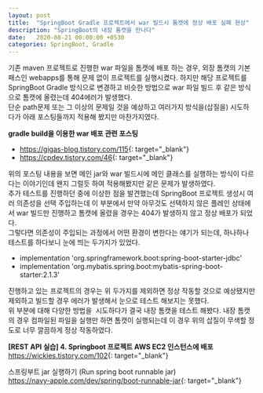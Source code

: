 ```yaml
---
layout: post
title:  "SpringBoot Gradle 프로젝트에서 war 빌드시 톰캣에 정상 배포 실패 현상"
description: "SpringBoot의 내장 톰캣을 만나다"
date:   2020-08-21 00:00:00 +0530
categories: SpringBoot, Gradle
---
```

기존 maven 프로젝트로 진행한 war 파일을 톰캣에 배포 하는 경우, 외장 톰캣의 기본 패스인 webapps를 통해 문제 없이 프로젝트를 실행시켰다.
하지만 해당 프로젝트를 SpringBoot Gradle 방식으로 변경하고 비슷한 방법으로 war 파일 빌드 후 같은 방식으로 톰캣에 올렸는데 404에러가 발생했다.  
단순 path문제 또는 그 이상의 문제일 것을 예상하고 여러가지 방식을(삽질을) 시도하다가 아래 포스팅들까지 적용해 봤지만 마찬가지였다.

**gradle build을 이용한 war 배포 관련 포스팅**  
  - <https://gigas-blog.tistory.com/115>{: target="_blank"}
  - <https://cpdev.tistory.com/46>{: target="_blank"}

위의 포스팅 내용을 보면 메인 jar와 war 빌드시에 메인 클래스를 실행하는 방식이 다르다는 이야기인데 왠지 그럴듯 하여 적용해봤지만 같은 문제가 발생하였다.  
추가 테스트를 진행하던 중에 이상한 점을 발견했는데 SpringBoot 프로젝트 생성시 여러 의존성을 선택 주입하는데 이 부분에서 만약 아무것도 선택하지 않은 플레인 상태에서 war 빌드만 진행하고 톰캣에 올렸을 경우는 404가 발생하지 않고 정상 배포가 되었다.  
그렇다면 의존성이 주입되는 과정에서 어떤 환경이 변한다는 얘기가 되는데, 하나하나 테스트를 하다보니 눈에 띄는 두가지가 있었다.

  - implementation 'org.springframework.boot:spring-boot-starter-jdbc'  
  - implementation 'org.mybatis.spring.boot:mybatis-spring-boot-starter:2.1.3'


진행하고 있는 프로젝트의 경우는 위 두가지를 제외하면 정상 작동할 것으로 예상됐지만 제외하고 빌드할 경우 에러가 발생해서 눈으로 테스트 해보지는 못했다.  
위 부분에 대해 다양한 방법을  시도하다가 결국 내장 톰캣을 테스트 해봤다. 내장 톰캣의 경우 컴파일된 파일을 실행만 하면 톰캣이 실행되는데 이 경우 위의 삽질이 무색할 정도로 너무 깔끔하게 정상 작동하였다.

**[REST API 실습] 4. Springboot 프로젝트 AWS EC2 인스턴스에 배포**  
<https://wickies.tistory.com/102>{: target="_blank"}  

스프링부트 jar 실행하기 (Run spring boot runnable jar)  
<https://navy-apple.com/dev/spring/boot-runnable-jar>{: target="_blank"}  



